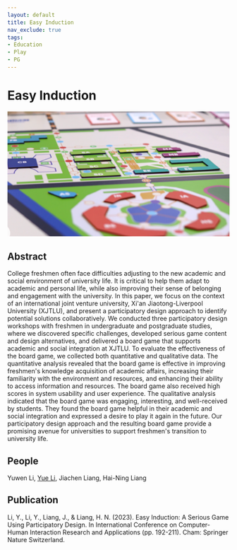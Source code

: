 ```yaml
---
layout: default
title: Easy Induction
nav_exclude: true
tags:
- Education
- Play
- PG
---
```


# Easy Induction
![Easy Induction](project_pictures/EasyInduction.png)

## Abstract
College freshmen often face difficulties adjusting to the new academic and social environment of university life. It is critical to help them adapt to academic and personal life, while also improving their sense of belonging and engagement with the university. In this paper, we focus on the context of an international joint venture university, Xi'an Jiaotong-Liverpool University (XJTLU), and present a participatory design approach to identify potential solutions collaboratively. We conducted three participatory design workshops with freshmen in undergraduate and postgraduate studies, where we discovered specific challenges, developed serious game content and design alternatives, and delivered a board game that supports academic and social integration at XJTLU. To evaluate the effectiveness of the board game, we collected both quantitative and qualitative data. The quantitative analysis revealed that the board game is effective in improving freshmen's knowledge acquisition of academic affairs, increasing their familiarity with the environment and resources, and enhancing their ability to access information and resources. The board game also received high scores in system usability and user experience. The qualitative analysis indicated that the board game was engaging, interesting, and well-received by students. They found the board game helpful in their academic and social integration and expressed a desire to play it again in the future. Our participatory design approach and the resulting board game provide a promising avenue for universities to support freshmen's transition to university life.

## People
Yuwen Li, [Yue Li], Jiachen Liang, Hai-Ning Liang

## Publication
Li, Y., Li, Y., Liang, J., & Liang, H. N. (2023). Easy Induction: A Serious Game Using Participatory Design. In International Conference on Computer-Human Interaction Research and Applications (pp. 192-211). Cham: Springer Nature Switzerland.

[Yue Li]: https://imyueli.github.io/
